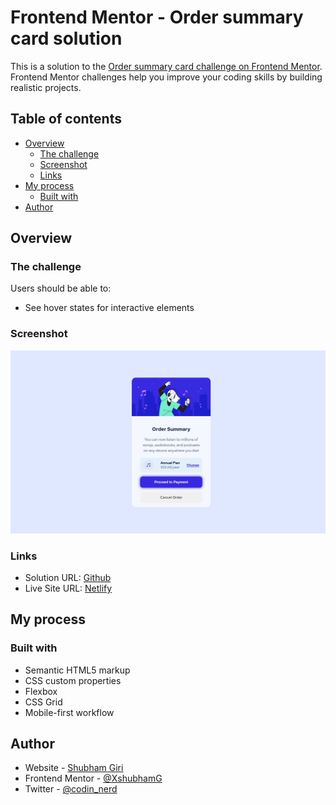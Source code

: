 # Frontend Mentor - Order summary card solution

This is a solution to the [Order summary card challenge on Frontend Mentor](https://www.frontendmentor.io/challenges/order-summary-component-QlPmajDUj). Frontend Mentor challenges help you improve your coding skills by building realistic projects. 

## Table of contents

- [Overview](#overview)
  - [The challenge](#the-challenge)
  - [Screenshot](#screenshot)
  - [Links](#links)
- [My process](#my-process)
  - [Built with](#built-with)
- [Author](#author)  

## Overview

### The challenge

Users should be able to:

- See hover states for interactive elements

### Screenshot

![](./screenshot.jpg)


### Links

- Solution URL: [Github](https://github.com/XshubhamG/Order-summary-card.git)
- Live Site URL: [Netlify](https://jovial-chebakia-a6e237.netlify.app)

## My process

### Built with

- Semantic HTML5 markup
- CSS custom properties
- Flexbox
- CSS Grid
- Mobile-first workflow


## Author

- Website - [Shubham Giri](https://www.your-site.com)
- Frontend Mentor - [@XshubhamG](https://www.frontendmentor.io/profile/XshubhamG)
- Twitter - [@codin_nerd](https://www.twitter.com/codin_nerd)
